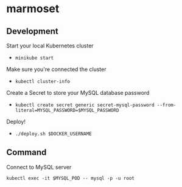 # marmoset

## Development

Start your local Kubernetes cluster
- `minikube start`

Make sure you're connected the cluster
- `kubectl cluster-info`

Create a Secret to store your MySQL database password
- `kubectl create secret generic secret-mysql-password --from-literal=MYSQL_PASSWORD=$MYSQL_PASSWORD`

Deploy!
- `./deploy.sh $DOCKER_USERNAME`

## Command

Connect to MySQL server

`kubectl exec -it $MYSQL_POD -- mysql -p -u root`
